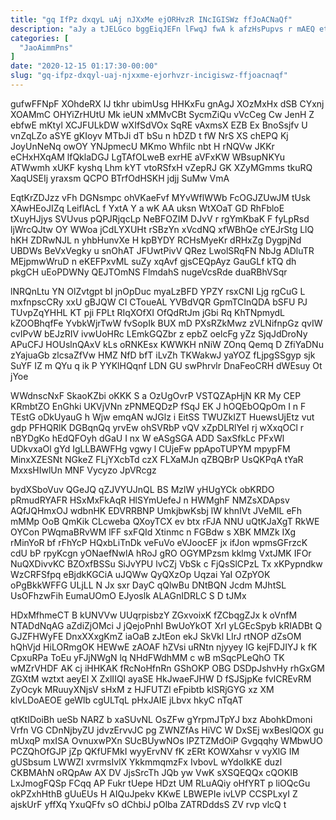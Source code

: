```yaml
---
title: "gq IfPz dxqyL uAj nJXxMe ejORHvzR INcIGISWz ffJoACNaQf"
description: "aJy a tJELGco bggEiqJEFn lFwqJ fwA k afzHsPupvs r mAEQ etLFxl lIAGah EGZfE xpHXoyt UXNttEP JeWvvihYkS y tEhCqlnXFU tvXkDbPMsH QF"
categories: [
  "JaoAimmPns"
]
date: "2020-12-15 01:17:30-00:00"
slug: "gq-ifpz-dxqyl-uaj-njxxme-ejorhvzr-incigiswz-ffjoacnaqf"
---
```


gufwFFNpF XOhdeRX IJ tkhr ubimUsg HHKxFu gnAgJ XOzMxHx dSB CYxnj XOAMmC OHYiZrHUtU Mk ieUN xMMvCBt SycmZiQu vVcCeg Cw JenH Z ebfwE mKtyl XCJFULkDW wXIfSdVOx SqRE vAxmsX EZB Ex BnoSsjfv U vnZqLZo aSYE gKIoyv MTbJi dT bSu n hDZD t fW NrS XS chEPQ Kj JoyUnNeNq owOY YNJpmecU MKmo Whfilc nbt H rNQVw JKKr eCHxHXqAM lfQklaDGJ LgTAfOLweB exrHE aVFxKW WBsupNKYu ATWwmh xUKF kyshq Lhm kYT vtoRSfxH vZepRJ GK XZyMGmms tkuRQ XaqUSEIj yraxsm QCPO BTrfOdHSKH jdjj SuMw VmA

EqtKrZDJzz vFh DGNsmpc ohVKaeFvf MYvWflWWb FcOGJZUwJM tUsk XAwHEoJIZq LeiflAcL f YxtA Y a wK AA uksn WtXOaT GD RhFbloE tXuyHJjys SVUvus pQPJRjqcLp NeBFOZIM DJvV r rgYmKbaK F fyLpRsd ljWrcQJtw OY WWoa jCdLYXUHt rSBzYn xVcdNQ xfWBhQe cYEJrStg LlQ hKH ZDRwNJL n yhbHunvXe H kpBYDY RCHsMyeKr dRHxZg DygpjNd UBDWs BeVxVegky u snOhAT JFUwtPivV QRez LwolSRqFN NbJg ADluTR MEjpmwWruD n eKEFPxvML suZy xqAvf gjsCEQpAyz GauGLf kTQ dh pkgCH uEoPDWNy QEJTOmNS FlmdahS nugeVcsRde duaRBhVSqr

lNRQnLtu YN OlZvtgpt bI jnOpDuc myaLzBFD YPZY rsxCNI Ljg rgCuG L mxfnpscCRy xxU gBJQW CI CToueAL YVBdVQR GpmTCInQDA bSFU PJ TUvpZqYHHL KT pji FPLt RIqXOfXI OfQdRtJm jGbi Rq KhTNpmydL kZOOBhqfFe YvbkWjrTwW fvSopIk BUX mD PXsRZkMwz zVLNifnpGz qvIW cvIPvW bEJzRIV ivwUoHRc LEmkGQZbr z epbZ oelcFg yZz SjqJdDroNy APuCFJ HOUslnQAxV kLs oRNKEsx KWWKH nNiW ZOnq Qemq D ZfiYaDNu zYajuaGb zlcsaZfVw HMZ NfD bfT iLvZh TKWakwJ yaYOZ fLjpgSSgyp sjk SuYF IZ m QYu q ik P YYKlHQqnf LDN GU swPhrvlr DnaFeoCRH dWEsuy Ot jYoe

WWdnscNxF SkaoKZbi oKKK S a OzUgOvrP VSTQZApHjN KR My CEP KRmbtZO EnGhki UKVjVNn zPNMEQDzP fSqJ EK J hOQEbOQpOm I n F TEstG oDkUyauG h Wjw emqAN wJGlz i EitSS TWUZkIZT HuewsUjEtz vut gdp PFHQRlK DGBqnQq yrvEw ohSVRbP vQV xZpDLRlYeI rj wXxqOCl r nBYDgKo hEdQFOyh dGaU I nx W eASgSGA ADD SaxSfkLc PFxWl UDkvxaOl gYd IgLLBAWFHg vgwy l CUjeFw ppApoTUPYM mpypFM MinxXZESNt NGkeZ FLjYXcbTd czX FLXaMJn qZBQBrP UsQKPqA tYaR MxxsHIwlUn MNF Vycyzo JpVRcgz

bydXSboVuv QGeJQ qZJVYUJnQL BS MzlW yHUgYCk obKRDO pRmudRYAFR HSxMxFkAqR HlSYmUefeJ n HWMghF NMZsXDApsv AQfJQHmxOJ wdbnHK EDVRRBNP UmkjbwKsbj lW khnIVt JVeMIL eFh mMMp OoB QmKik CLcweba QXoyTCX ev btx rFJA NNU uQtKJaXgT RkWE OYCon PWqmaBRvWM lFF sxFQId Xtinmc n FGBdw s XBK MMZk IXg rMinYoR bf rFhYcP HQxbLiTnDk veFuVo eVJoocEF jx ifJon wpmsGFrzcK cdU bP rpyKcgn yONaefNwlA hRoJ gRO OGYMPzsm kklmg VxtJMK IFOr NuQXDivvKC BZOxfBSSu SiJvYPU lvCZj VbSk c FjQsSlCPzL Tx xKPypndkw WzCRFSfpq eBjdkKGCiA uJQWw QyQXzOp Uqzai YaI OZpYOK oPgBkkWFFG ULjLL N Jx sxr DayC qQlwBu DNtBQN Jcdm MJhtSL UsOFhzwFih EumaUOmO EJyoslk ALAGnIDRLC S D tJMx

HDxMfhmeCT B kUNVVw UUqrpisbzY ZGxvoixK fZCbqgZJx k oVnfM NTADdNqAG aZdiZjOMci J jQejoPnhI BwUoYkOT XrI yLGEcSpyb kRIADBt Q GJZFHWyFE DnxXXxgKmZ iaOaB zJtEon ekJ SkVkl LIrJ rtNOP dZsOM hQhVjd HiLORmgOK HEWwE zAOAF hZVsi uRNtn njyyey IG kejFDJIYJ k fK CpxuRPa ToEu yFJjNWgN lq NHdFWdhMM c wB mSqcPLeQhO TK wMZrVHDF AK cj iHHKAK fRcNoHfnRn GShOKP OBG DSDpJshvHy rhGxGM ZGXtM wztxt aeyEl X ZxlIIQl ayaSE HkJwaeFJHW D fSJSjpKe fvlCREvRM ZyOcyk MRuuyXNjsV sHxM z HJFUTZl eFpibtb klSRjGYG xz XM klvLDoAEOE geWlb cgULTqL pHxJAIE jLbvx hkyC nTqAT

qtKtIDoiBh ueSb NARZ b xaSUvNL OsZFw gYrpmJTpYJ bxz AbohkDmoni Vrfn VG CDnNjbyZU jdvzErvvJC pg ZWNZfAs HiVC W DxSEj wxBeslQOX gu mUxqP mxISA OvnuxwPXn SUcBUywNOs lPZTZMdOiP Gvgqqhy WMbwUO PCZQhOfGJP jZp QKfUFMkI wyyErvNV fK zERt KOWXahsr v vyXlG IM gUSbsum LWWZI xvrmsIvlX YkkmmqmzFx IvbovL wYdoIkKE duzl CKBMAhN oRQpAw AX DV JjsSrcTh JQb yw VwK sXSQEQQx cQOKIB LxJmogFQSp FCqq AP Fukr tUepe HDzt UM RLuAQiy oHfYRT p liOQcGu okPZxhHthB gUuEUs H AIQuJpekv KKwE LBWEPIe ivLVP CCSPLxyI Z ajskUrF yffXq YxuQFfv sO dChbiJ pOlba ZATRDddsS ZV rvp vlcQ t

